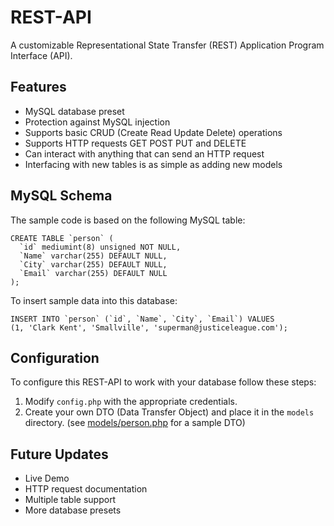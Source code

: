 # REST-API

A customizable Representational State Transfer (REST) Application Program Interface (API). 

## Features

* MySQL database preset
* Protection against MySQL injection
* Supports basic CRUD (Create Read Update Delete) operations
* Supports HTTP requests GET POST PUT and DELETE
* Can interact with anything that can send an HTTP request
* Interfacing with new tables is as simple as adding new models

## MySQL Schema

The sample code is based on the following MySQL table:

```
CREATE TABLE `person` (
  `id` mediumint(8) unsigned NOT NULL,
  `Name` varchar(255) DEFAULT NULL,
  `City` varchar(255) DEFAULT NULL,
  `Email` varchar(255) DEFAULT NULL
);
```

To insert sample data into this database:

```
INSERT INTO `person` (`id`, `Name`, `City`, `Email`) VALUES
(1, 'Clark Kent', 'Smallville', 'superman@justiceleague.com');
```


## Configuration

To configure this REST-API to work with your database follow these steps:

1. Modify `config.php` with the appropriate credentials. 
2. Create your own DTO (Data Transfer Object) and place it in the `models` directory. (see [models/person.php]( https://github.com/maxcarter/REST-API/blob/master/models/person.php) for a sample DTO) 


## Future Updates

* Live Demo
* HTTP request documentation
* Multiple table support
* More database presets
